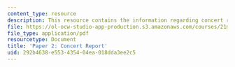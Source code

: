 ```yaml
---
content_type: resource
description: This resource contains the information regarding concert report.
file: https://ol-ocw-studio-app-production.s3.amazonaws.com/courses/21m-s53-chinese-popular-musics-in-dialogue-spring-2014/292b4638e553435404ea018dda3ee2c5_MIT21M_S53S14_Assg_Paper2.pdf
file_type: application/pdf
resourcetype: Document
title: 'Paper 2: Concert Report'
uid: 292b4638-e553-4354-04ea-018dda3ee2c5
---
```


